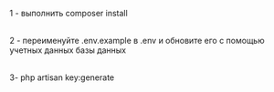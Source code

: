 1 - выполнить composer install <br> <br>

2 - переименуйте .env.example в .env и обновите его с помощью учетных данных базы данных <br> <br>

3- php artisan key:generate  <br> <br>

